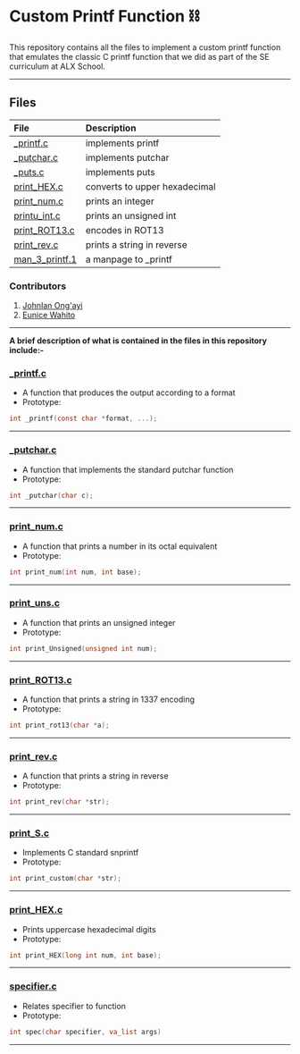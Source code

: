 # Custom Printf Function ⛓️

This repository contains all the files to implement a custom printf function that emulates the classic C printf function that we did as part of the SE curriculum at ALX School.

----

## Files

|**File**|**Description**|
|:-|:-|
|[_printf.c]()|implements printf|
|[_putchar.c]()|implements putchar|
|[_puts.c]()|implements puts|
|[print_HEX.c]()|converts to upper hexadecimal|
|[print_num.c]()|prints an integer |
|[printu_int.c]()|prints an unsigned int|
|[print_ROT13.c]()|encodes in ROT13|
|[print_rev.c]()|prints a string in reverse|
|[man_3_printf.1]()|a manpage to _printf|

### Contributors

1.  [JohnIan Ong'ayi](github.com/JohnianOngayi)
2.  [Eunice Wahito](github.com/eunicekahinga)

----

**A brief description of what is contained in the files in this repository include:-**

### [_printf.c](https://github.com/JohnIanOngayi/printf/blob/main/_printf.c)

- A function that produces the output according to a format
- Prototype:

```c
int _printf(const char *format, ...);
```

----

### [_putchar.c](https://github.com/JohnIanOngayi/printf/blob/main/_putchar.c)

- A function that implements the standard putchar function
- Prototype:

```c
int _putchar(char c);
```

----

### [print_num.c](https://github.com/JohnIanOngayi/printf/blob/main/print_num.c)

- A function that prints a number in its octal equivalent
- Prototype:

```c
int print_num(int num, int base);
```

----

### [print_uns.c](https://github.com/JohnIanOngayi/printf/blob/main/print_uns.c)

- A function that prints an unsigned integer
- Prototype:

```c
int print_Unsigned(unsigned int num);
```

----

### [print_ROT13.c](https://github.com/JohnIanOngayi/printf/blob/main/print_ROT13.c)

- A function that prints a string in 1337 encoding
- Prototype:

```c
int print_rot13(char *a);
```

----

### [print_rev.c](https://github.com/JohnIanOngayi/printf/blob/main/print_rev.c)

- A function that prints a string in reverse
- Prototype:

```c
int print_rev(char *str);
```

----

### [print_S.c](https://github.com/JohnIanOngayi/printf/blob/main/print_S.c)

- Implements C standard snprintf
- Prototype:

```c
int print_custom(char *str);
```

----

### [print_HEX.c](https://github.com/JohnIanOngayi/printf/blob/main/print_HEX.c)

- Prints uppercase hexadecimal digits
- Prototype:

```c
int print_HEX(long int num, int base);
```

----

### [specifier.c](https://github.com/JohnIanOngayi/printf/blob/main/specifier.c)

- Relates specifier to function
- Prototype:

```c
int spec(char specifier, va_list args)
```

----